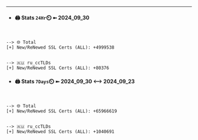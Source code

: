 

---
- #### 🖨️ **Stats** `24Hr`⏲️ ➼ 2024_09_30
```console


--> 🌐 Total
[+] New/ReNewed SSL Certs (ALL): +4999538


--> 🇷🇺 ru_ccTLDs
[+] New/ReNewed SSL Certs (ALL): +80376

```

- #### 🖨️ **Stats** `7Days`⏲️ ➼ 2024_09_30 <--> 2024_09_23
```console


--> 🌐 Total
[+] New/ReNewed SSL Certs (ALL): +65966619


--> 🇷🇺 ru_ccTLDs
[+] New/ReNewed SSL Certs (ALL): +1040691

```

